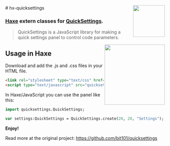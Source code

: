 <img src="https://cloud.githubusercontent.com/assets/576184/9329463/0559a0fe-45b2-11e5-8724-3a606419ecbf.png" width=100 align=right /> 
# hx-quicksettings

### [Haxe](http://haxe.org) extern classes for [QuickSettings](https://github.com/bit101/quicksettings).

 > QuickSettings is a JavaScript library for making a quick settings panel to control code parameters.

<img src="https://github.com/bit101/quicksettings/blob/master/images/chrome_pc.png" align=right width=190/>

## Usage in Haxe

Download and add the .js and .css files in your HTML file.
```html
<link rel="stylesheet" type="text/css" href="quicksettings.css">
<script type="text/javascript" src="quicksettings.js"></script>
```

In Haxe/JavaScript you can use the panel like this:
```haxe
import quicksettings.QuickSettings;

var settings:QuickSettings = QuickSettings.create(20, 20, "Settings");
```
**Enjoy!**

Read more at the original project: https://github.com/bit101/quicksettings
